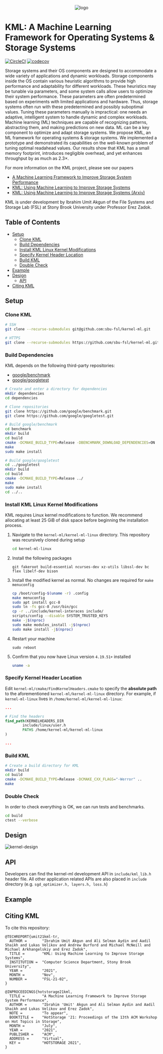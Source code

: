<div align="center">
<img src="docs/images/Logo.png" alt="logo"></img>
</div>

# KML: A Machine Learning Framework for Operating Systems & Storage Systems

[![CircleCI](https://circleci.com/gh/sbu-fsl/kernel-ml/tree/main.svg?style=svg&circle-token=fc045b4ae0ae1cdb693a9e6b3f8dfda1aace460f)](https://circleci.com/gh/sbu-fsl/kernel-ml/tree/main)
[![codecov](https://codecov.io/gh/sbu-fsl/kernel-ml/branch/main/graph/badge.svg?token=NTTV1TCRN9)](https://codecov.io/gh/sbu-fsl/kernel-ml)

Storage systems and their OS components are designed to accommodate a wide variety of applications and dynamic workloads. Storage components inside the OS contain various heuristic algorithms to provide high performance and adaptability for different workloads. These heuristics may be tunable via parameters, and some system calls allow users to optimize their system performance. These parameters are often predetermined based on experiments with limited applications and hardware. Thus, storage systems often run with these predetermined and possibly suboptimal values. Tuning these parameters manually is impractical: one needs an adaptive, intelligent system to handle dynamic and complex workloads. Machine learning (ML) techniques are capable of recognizing patterns, abstracting them, and making predictions on new data. ML can be a key component to optimize and adapt storage systems. We propose KML, an ML framework for operating systems & storage systems. We implemented a prototype and demonstrated its capabilities on the well-known problem of tuning optimal readahead values. Our results show that KML has a small memory footprint, introduces negligible overhead, and yet enhances throughput by as much as 2.3×.

For more information on the KML project, please see our papers 
- [A Machine Learning Framework to Improve Storage System Performance](https://dl.acm.org/doi/10.1145/3465332.3470875)
- [KML: Using Machine Learning to Improve Storage Systems](https://www.fsl.cs.sunysb.edu/docs/kml/kml-tr-fsl-21-02.pdf)
- [KML: Using Machine Learning to Improve Storage Systems (Arxiv)](https://arxiv.org/abs/2111.11554)

KML is under development by Ibrahim Umit Akgun of the File Systems and Storage Lab (FSL) at Stony Brook University under Professor Erez Zadok.

## Table of Contents

- [Setup](#Setup)
  - [Clone KML](#Clone-KML)
  - [Build Dependencies](#Build-Dependencies)
  - [Install KML Linux Kernel Modifications](#Install-KML-Linux-Kernel-Modifications)
  - [Specify Kernel Header Location](#Specify-Kernel-Header-Location)
  - [Build KML](#Build-KML)
  - [Double Check](#Double-Check)
- [Example](#Example)
- [Design](#Design)
  - [API](#API)
- [Citing KML](#Citing-KML)

## Setup

### Clone KML

```bash
# SSH
git clone --recurse-submodules git@github.com:sbu-fsl/kernel-ml.git

# HTTPS
git clone --recurse-submodules https://github.com/sbu-fsl/kernel-ml.git
````

### Build Dependencies

KML depends on the following third-party repositories:

- [google/benchmark](https://github.com/google/benchmark)
- [google/googletest](https://github.com/google/googletest)

```bash
# Create and enter a directory for dependencies
mkdir dependencies
cd dependencies

# Clone repositories
git clone https://github.com/google/benchmark.git
git clone https://github.com/google/googletest.git

# Build google/benchmark
cd benchmark
mkdir build
cd build
cmake -DCMAKE_BUILD_TYPE=Release -DBENCHMARK_DOWNLOAD_DEPENDENCIES=ON ../
make
sudo make install

# Build google/googletest
cd ../googletest
mkdir build
cd build
cmake -DCMAKE_BUILD_TYPE=Release ../
make
sudo make install
cd ../..
```

### Install KML Linux Kernel Modifications

KML requires Linux kernel modifications to function. We recommend allocating at least 25 GiB of disk space before beginning the installation process.

1. Navigate to the `kernel-ml/kernel-ml-linux` directory. This repository was recursively cloned during setup
    ```bash
    cd kernel-ml-linux
    ```
1. Install the following packages
    ```
    git fakeroot build-essential ncurses-dev xz-utils libssl-dev bc flex libelf-dev bison
    ```
1. Install the modified kernel as normal. No changes are required for `make menuconfig`
    ```bash
    cp /boot/config-$(uname -r) .config
    make menuconfig
    sudo apt install gcc-8
    sudo ln -fs gcc-8 /usr/bin/gcc
    cp -r ../include/kernel-interaces include/
    scripts/config --disable SYSTEM_TRUSTED_KEYS
    make -j$(nproc)
    sudo make modules_install -j$(nproc)
    sudo make install -j$(nproc)
    ```
1. Restart your machine
    ```
    sudo reboot
    ```
1. Confirm that you now have Linux version `4.19.51+` installed
    ```bash
    uname -a
    ```
    
### Specify Kernel Header Location

Edit `kernel-ml/cmake/FindKernelHeaders.cmake` to specify the **absolute path** to the aforementioned `kernel-ml/kernel-ml-linux` directory. For example, if `kernel-ml-linux` lives in `/home/kernel-ml/kernel-ml-linux`:

```cmake
...

# Find the headers
find_path(KERNELHEADERS_DIR
        include/linux/user.h
        PATHS /home/kernel-ml/kernel-ml-linux
)

...
```

### Build KML

```bash
# Create a build directory for KML
mkdir build
cd build 
cmake -DCMAKE_BUILD_TYPE=Release -DCMAKE_CXX_FLAGS="-Werror" ..
make
```

### Double Check

In order to check everything is OK, we can run tests and benchmarks.
```bash
cd build
ctest --verbose
```

## Design
![kernel-design](docs/images/arch-online-kernel.jpg) 

## API
Developers can find the kernel-ml development API in ```include/kml_lib.h``` header file.
All other application related APIs are also placed in ```include``` directory (e.g. ```sgd_optimizer.h, layers.h, loss.h```)

## Example

## Citing KML

To cite this repository:

```
@TECHREPORT{umit21kml-tr,
  AUTHOR =       "Ibrahim Umit Akgun and Ali Selman Aydin and Aadil Shaikh and Lukas Velikov and Andrew Burford and Michael McNeill and Michael Arkhangelskiy and Erez Zadok",
  TITLE =        "KML: Using Machine Learning to Improve Storage Systems",
  INSTITUTION =  "Computer Science Department, Stony Brook University",
  YEAR =         "2021",
  MONTH =        "Nov",
  NUMBER =       "FSL-21-02",
}
```

```
@INPROCEEDINGS{hotstorage21kml,
  TITLE =        "A Machine Learning Framework to Improve Storage System Performance",
  AUTHOR =       "Ibrahim 'Umit' Akgun and Ali Selman Aydin and Aadil Shaikh and Lukas Velikov and Erez Zadok",
  NOTE =         "To appear",
  BOOKTITLE =    "HotStorage '21: Proceedings of the 13th ACM Workshop on Hot Topics in Storage",
  MONTH =        "July",
  YEAR =         "2021",
  PUBLISHER =    "ACM",
  ADDRESS =      "Virtual",
  KEY =          "HOTSTORAGE 2021",
}
```

